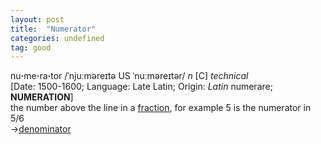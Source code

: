 ```yaml
---
layout: post
title:  "Numerator"
categories: undefined
tag: good
---
```

<DIV style="MARGIN: 0px 0px 5px">nu<B>·</B>me<B>·</B>ra<B>·</B>tor /ˈnjuːməreɪtə US ˈnuːməreɪtər/ <I>n</I> [C] <I>technical</I> <BR>[Date: 1500-1600; Language: Late Latin; Origin: <I>Latin</I> numerare; <B>NUMERATION</B>]<BR>the number above the line in a <A href="{{ site.baseurl }}/fraction"><U>fraction</U></A>, for example 5 is the numerator in 5/6<BR>→<A href="{{ site.baseurl }}/denominator"><U>denominator</U></A></DIV>
